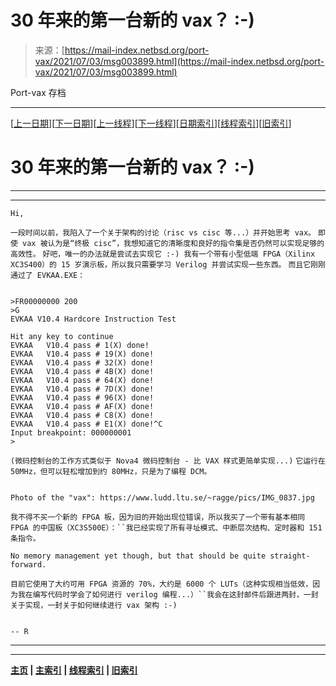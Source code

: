 <!--yml

类别：未分类

日期：2024-05-27 14:34:54

-->

# 30 年来的第一台新的 vax？ :-)

> 来源：[https://mail-index.netbsd.org/port-vax/2021/07/03/msg003899.html](https://mail-index.netbsd.org/port-vax/2021/07/03/msg003899.html)

Port-vax 存档

* * *

[[上一日期](/port-vax/2021/05/03/msg003898.html)][[下一日期](/port-vax/2021/07/03/msg003900.html)][[上一线程](/port-vax/2021/04/17/msg003867.html)][[下一线程](/port-vax/2021/07/03/msg003906.html)][[日期索引](../../../2021/07/date1.html#003899)][[线程索引](../../../2021/07/thread1.html#003899)][[旧索引](../oindex.html)]

# 30 年来的第一台新的 vax？ :-)

* * *

* * *

```
Hi,

```

`一段时间以前，我陷入了一个关于架构的讨论（risc vs cisc 等...）并开始思考 vax。` `即使 vax 被认为是“终极 cisc”，我想知道它的清晰度和良好的指令集是否仍然可以实现足够的高效性。` `好吧，唯一的办法就是尝试去实现它 :-) 我有一个带有小型低端 FPGA（Xilinx XC3S400）的 15 岁演示板，所以我只需要学习 Verilog 并尝试实现一些东西。` `而且它刚刚通过了 EVKAA.EXE：`

```

>FR00000000 200
>G
EVKAA V10.4 Hardcore Instruction Test

Hit any key to continue
EVKAA   V10.4 pass # 1(X) done!
EVKAA   V10.4 pass # 19(X) done!
EVKAA   V10.4 pass # 32(X) done!
EVKAA   V10.4 pass # 4B(X) done!
EVKAA   V10.4 pass # 64(X) done!
EVKAA   V10.4 pass # 7D(X) done!
EVKAA   V10.4 pass # 96(X) done!
EVKAA   V10.4 pass # AF(X) done!
EVKAA   V10.4 pass # C8(X) done!
EVKAA   V10.4 pass # E1(X) done!^C
Input breakpoint: 000000001
>

```

`(微码控制台的工作方式类似于 Nova4 微码控制台 - 比 VAX 样式更简单实现...)` `它运行在 50MHz，但可以轻松增加到约 80MHz，只是为了编程 DCM。`

```

Photo of the "vax": https://www.ludd.ltu.se/~ragge/pics/IMG_0837.jpg

```

`我不得不买一个新的 FPGA 板，因为旧的开始出现位错误，所以我买了一个带有基本相同 FPGA 的中国板（XC3S500E）：``我已经实现了所有寻址模式、中断层次结构、定时器和 151 条指令。`

```
No memory management yet though, but that should be quite straight-forward.

```

`目前它使用了大约可用 FPGA 资源的 70%，大约是 6000 个 LUTs（这种实现相当低效，因为我在编写代码时学会了如何进行 verilog 编程...）``我会在这封邮件后跟进两封，一封关于实现，一封关于如何继续进行 vax 架构 :-)`

```

-- R

```

* * *

* * *

**[主页](/index.html) | [主索引](../../../index.html) | [线程索引](../../../tindex.html) | [旧索引](../../../oindex.html)**
